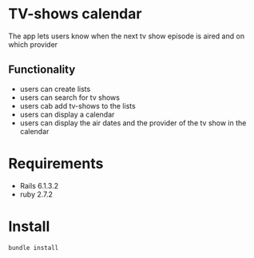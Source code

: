# TV-shows calendar

The app lets users know when the next tv show episode is aired and on which provider

## Functionality

* users can create lists
* users can search for tv shows
* users cab add tv-shows to the lists
* users can display a calendar
* users can display the air dates and the provider of the tv show in the calendar 

# Requirements

* Rails 6.1.3.2
* ruby 2.7.2

# Install

    bundle install